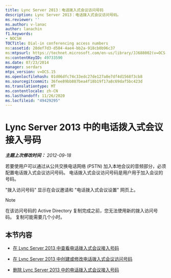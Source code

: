 ```yaml
---
title: Lync Server 2013：电话拨入式会议访问号码
description: Lync Server 2013：电话拨入式会议访问号码。
ms.reviewer: ''
ms.author: v-lanac
author: lanachin
f1.keywords:
- NOCSH
TOCTitle: Dial-in conferencing access numbers
ms:assetid: 28def7d3-d584-4ae4-bb2a-918cb0b96c37
ms:mtpsurl: https://technet.microsoft.com/en-us/library/JJ688002(v=OCS.15)
ms:contentKeyID: 49733590
ms.date: 07/23/2014
manager: serdars
mtps_version: v=OCS.15
ms.openlocfilehash: 01d06dfc74c33edc27de127a8e7df4d1568f3cb8
ms.sourcegitcommit: 36fee89bb887bea4f18b19f17a8c69daf5bc423d
ms.translationtype: MT
ms.contentlocale: zh-CN
ms.lasthandoff: 11/26/2020
ms.locfileid: "49429295"
---
```

# <a name="dial-in-conferencing-access-numbers-in-lync-server-2013"></a>Lync Server 2013 中的电话拨入式会议接入号码

<div data-xmlns="http://www.w3.org/1999/xhtml">

<div class="topic" data-xmlns="http://www.w3.org/1999/xhtml" data-msxsl="urn:schemas-microsoft-com:xslt" data-cs="https://msdn.microsoft.com/">

<div data-asp="https://msdn2.microsoft.com/asp">



</div>

<div id="mainSection">

<div id="mainBody">

<span> </span>

_**主题上次修改时间：** 2012-09-18_

若要使用户可以通过从公共交换电话网络 (PSTN) 加入本地会议的音频部分，必须配置电话拨入式会议访问号码。 电话拨入式会议访问号码是用户用于加入会议的号码。

"拨入访问号码" 显示在会议邀请和 "电话拨入式会议设置" 网页上。

<div>


> [!NOTE]  
> 在该访问号码的 Active Directory 复制完成之前，您无法使用新的拨入访问号码。 复制可能需要几个小时。



</div>

<div>

## <a name="in-this-section"></a>本节内容

  - [在 Lync Server 2013 中查看电话拨入式会议接入号码](lync-server-2013-view-dial-in-conferencing-access-numbers.md)

  - [在 Lync Server 2013 中创建或修改电话拨入式会议访问号码](lync-server-2013-create-or-modify-a-dial-in-conferencing-access-number.md)

  - [删除 Lync Server 2013 中的电话拨入式会议接入号码](lync-server-2013-delete-a-dial-in-conferencing-access-number.md)

</div>

</div>

<span> </span>

</div>

</div>

</div>


